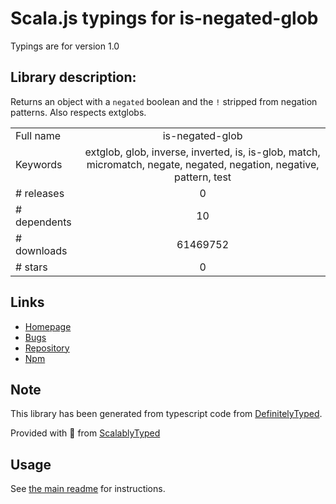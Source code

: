 
# Scala.js typings for is-negated-glob

Typings are for version 1.0

## Library description:
Returns an object with a `negated` boolean and the `!` stripped from negation patterns. Also respects extglobs.

|                    |                 |
| ------------------ | :-------------: |
| Full name          | is-negated-glob |
| Keywords           | extglob, glob, inverse, inverted, is, is-glob, match, micromatch, negate, negated, negation, negative, pattern, test |
| # releases         | 0 |
| # dependents       | 10 |
| # downloads        | 61469752 |
| # stars            | 0 |

## Links
- [Homepage](https://github.com/jonschlinkert/is-negated-glob)
- [Bugs](https://github.com/jonschlinkert/is-negated-glob/issues)
- [Repository](https://github.com/jonschlinkert/is-negated-glob)
- [Npm](https://www.npmjs.com/package/is-negated-glob)
    


## Note
This library has been generated from typescript code from [DefinitelyTyped](https://definitelytyped.org).

Provided with :purple_heart: from [ScalablyTyped](https://github.com/oyvindberg/ScalablyTyped)

## Usage
See [the main readme](../../readme.md) for instructions.


